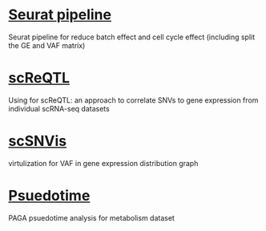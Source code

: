 # [Seurat pipeline](https://github.com/hliu5259/singlecell/tree/master/Seurat%20%20pipeline)
Seurat pipeline for reduce batch effect and cell cycle effect (including split the GE and VAF matrix)

# [scReQTL](https://github.com/hliu5259/singlecell/tree/master/scReQTL)
Using for scReQTL: an approach to correlate SNVs to gene expression from individual scRNA-seq datasets

# [scSNVis](https://github.com/hliu5259/singlecell/tree/master/scSNVis)
virtulization for VAF in gene expression distribution graph

# [Psuedotime](https://github.com/hliu5259/singlecell/tree/master/psuetotime)
PAGA psuedotime analysis for metabolism dataset
